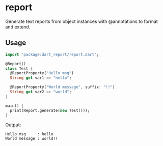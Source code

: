 # report

Generate text reports from object instances with @annotations to format and extend.

## Usage

```dart
import 'package:dart_report/report.dart';

@Report()
class Test {
  @ReportProperty("Hello msg")
  String get var1 => "hello";

  @ReportProperty("World message", suffix: "!!")
  String get var2 => "world";
}

main() {
  print(Report.generate(new Test()));
}
```

Output:
```
Hello msg     : hello
World message : world!!
```